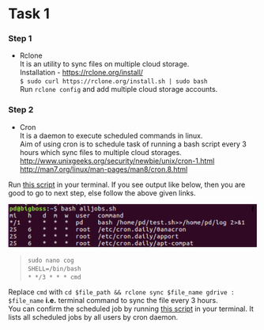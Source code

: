# Task 1
### Step 1
- Rclone<br>
It is an utility to sync files on multiple cloud storage.<br>
Installation - https://rclone.org/install/<br>
`$ sudo curl https://rclone.org/install.sh | sudo bash`<br>
Run `rclone config` and add multiple cloud storage accounts.

### Step 2
- Cron<br>
It is a daemon to execute scheduled commands in linux.<br>
Aim of using cron is to schedule task of running a bash script every 3 hours which sync files to multiple cloud storages.<br>
http://www.unixgeeks.org/security/newbie/unix/cron-1.html<br>
http://man7.org/linux/man-pages/man8/cron.8.html<br>

Run [this script](alljobs.sh) in your terminal. If you see output like below, then you are good to go to next step, else follow the above given links.

![cron jobs all users list](cron_jobs.png)
>`sudo nano cog`<br> 
`SHELL=/bin/bash`<br>
`* */3 * * * cmd`

Replace `cmd` with `cd $file_path && rclone sync $file_name gdrive : $file_name` __i.e.__ terminal command to sync the file every 3 hours.<br>
You can confirm the scheduled job by running [this script](alljobs.sh) in your terminal. It lists all scheduled jobs by all users by cron daemon.

